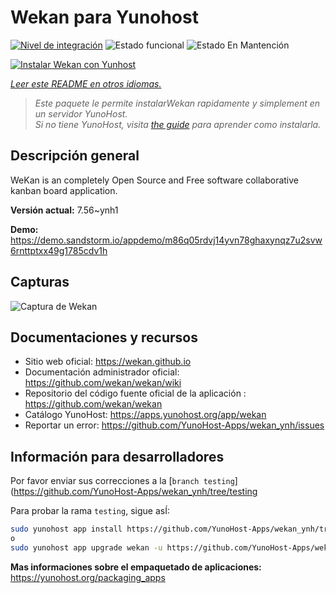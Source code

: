 <!--
Este archivo README esta generado automaticamente<https://github.com/YunoHost/apps/tree/master/tools/readme_generator>
No se debe editar a mano.
-->

# Wekan para Yunohost

[![Nivel de integración](https://dash.yunohost.org/integration/wekan.svg)](https://ci-apps.yunohost.org/ci/apps/wekan/) ![Estado funcional](https://ci-apps.yunohost.org/ci/badges/wekan.status.svg) ![Estado En Mantención](https://ci-apps.yunohost.org/ci/badges/wekan.maintain.svg)

[![Instalar Wekan con Yunhost](https://install-app.yunohost.org/install-with-yunohost.svg)](https://install-app.yunohost.org/?app=wekan)

*[Leer este README en otros idiomas.](./ALL_README.md)*

> *Este paquete le permite instalarWekan rapidamente y simplement en un servidor YunoHost.*  
> *Si no tiene YunoHost, visita [the guide](https://yunohost.org/install) para aprender como instalarla.*

## Descripción general

WeKan is an completely Open Source and Free software collaborative kanban board application.


**Versión actual:** 7.56~ynh1

**Demo:** <https://demo.sandstorm.io/appdemo/m86q05rdvj14yvn78ghaxynqz7u2svw6rnttptxx49g1785cdv1h>

## Capturas

![Captura de Wekan](./doc/screenshots/screenshot.jpg)

## Documentaciones y recursos

- Sitio web oficial: <https://wekan.github.io>
- Documentación administrador oficial: <https://github.com/wekan/wekan/wiki>
- Repositorio del código fuente oficial de la aplicación : <https://github.com/wekan/wekan>
- Catálogo YunoHost: <https://apps.yunohost.org/app/wekan>
- Reportar un error: <https://github.com/YunoHost-Apps/wekan_ynh/issues>

## Información para desarrolladores

Por favor enviar sus correcciones a la [`branch testing`](https://github.com/YunoHost-Apps/wekan_ynh/tree/testing

Para probar la rama `testing`, sigue asÍ:

```bash
sudo yunohost app install https://github.com/YunoHost-Apps/wekan_ynh/tree/testing --debug
o
sudo yunohost app upgrade wekan -u https://github.com/YunoHost-Apps/wekan_ynh/tree/testing --debug
```

**Mas informaciones sobre el empaquetado de aplicaciones:** <https://yunohost.org/packaging_apps>
